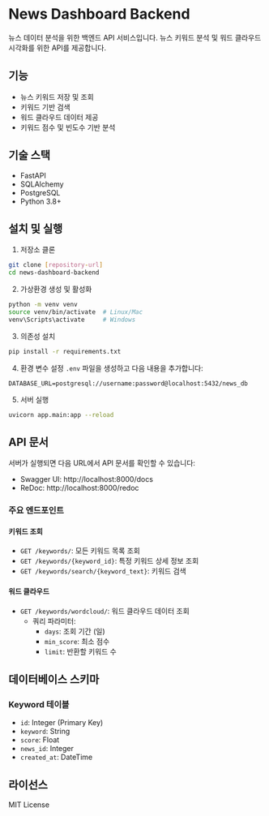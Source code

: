 # News Dashboard Backend

뉴스 데이터 분석을 위한 백엔드 API 서비스입니다. 뉴스 키워드 분석 및 워드 클라우드 시각화를 위한 API를 제공합니다.

## 기능

- 뉴스 키워드 저장 및 조회
- 키워드 기반 검색
- 워드 클라우드 데이터 제공
- 키워드 점수 및 빈도수 기반 분석

## 기술 스택

- FastAPI
- SQLAlchemy
- PostgreSQL
- Python 3.8+

## 설치 및 실행

1. 저장소 클론
```bash
git clone [repository-url]
cd news-dashboard-backend
```

2. 가상환경 생성 및 활성화
```bash
python -m venv venv
source venv/bin/activate  # Linux/Mac
venv\Scripts\activate     # Windows
```

3. 의존성 설치
```bash
pip install -r requirements.txt
```

4. 환경 변수 설정
`.env` 파일을 생성하고 다음 내용을 추가합니다:
```
DATABASE_URL=postgresql://username:password@localhost:5432/news_db
```

5. 서버 실행
```bash
uvicorn app.main:app --reload
```

## API 문서

서버가 실행되면 다음 URL에서 API 문서를 확인할 수 있습니다:
- Swagger UI: http://localhost:8000/docs
- ReDoc: http://localhost:8000/redoc

### 주요 엔드포인트

#### 키워드 조회
- `GET /keywords/`: 모든 키워드 목록 조회
- `GET /keywords/{keyword_id}`: 특정 키워드 상세 정보 조회
- `GET /keywords/search/{keyword_text}`: 키워드 검색

#### 워드 클라우드
- `GET /keywords/wordcloud/`: 워드 클라우드 데이터 조회
  - 쿼리 파라미터:
    - `days`: 조회 기간 (일)
    - `min_score`: 최소 점수
    - `limit`: 반환할 키워드 수

## 데이터베이스 스키마

### Keyword 테이블
- `id`: Integer (Primary Key)
- `keyword`: String
- `score`: Float
- `news_id`: Integer
- `created_at`: DateTime

## 라이선스

MIT License